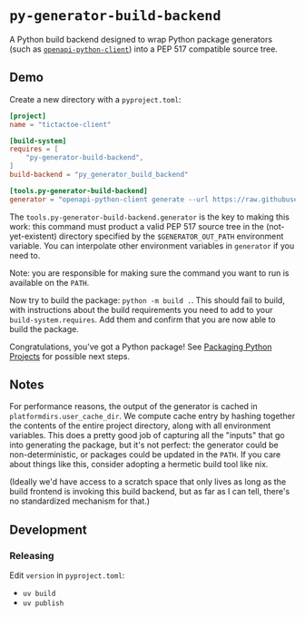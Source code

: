 # `py-generator-build-backend`

A Python build backend designed to wrap Python package generators (such as
[`openapi-python-client`]) into a PEP 517 compatible source tree.

## Demo

Create a new directory with a `pyproject.toml`:

```toml
[project]
name = "tictactoe-client"

[build-system]
requires = [
    "py-generator-build-backend",
]
build-backend = "py_generator_build_backend"

[tools.py-generator-build-backend]
generator = "openapi-python-client generate --url https://raw.githubusercontent.com/OAI/learn.openapis.org/refs/heads/main/examples/v3.1/tictactoe.json --output-path $GENERATOR_OUT_PATH"
```

The `tools.py-generator-build-backend.generator` is the key to making this work:
this command must product a valid PEP 517 source tree in the (not-yet-existent)
directory specified by the `$GENERATOR_OUT_PATH` environment variable. You can
interpolate other environment variables in `generator` if you need to.

Note: you are responsible for making sure the command you want to run is
available on the `PATH`.

Now try to build the package: `python -m build .`. This should fail to build,
with instructions about the build requirements you need to add to your
`build-system.requires`. Add them and confirm that you are now able to build
the package.

Congratulations, you've got a Python package! See [Packaging Python Projects]
for possible next steps.

## Notes

For performance reasons, the output of the generator is cached in
`platformdirs.user_cache_dir`. We compute cache entry by hashing together the
contents of the entire project directory, along with all environment variables.
This does a pretty good job of capturing all the "inputs" that go into
generating the package, but it's not perfect: the generator could be
non-deterministic, or packages could be updated in the `PATH`. If you care
about things like this, consider adopting a hermetic build tool like nix.

(Ideally we'd have access to a scratch space that only lives as long as the
build frontend is invoking this build backend, but as far as I can tell,
there's no standardized mechanism for that.)

## Development

### Releasing

Edit `version` in `pyproject.toml`:

- `uv build`
- `uv publish`

[`openapi-python-client`]: https://github.com/openapi-generators/openapi-python-client
[Packaging Python Projects]: https://packaging.python.org/en/latest/tutorials/packaging-projects/
